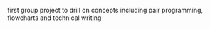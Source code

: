 first group project to drill on concepts including pair programming, flowcharts and technical writing
